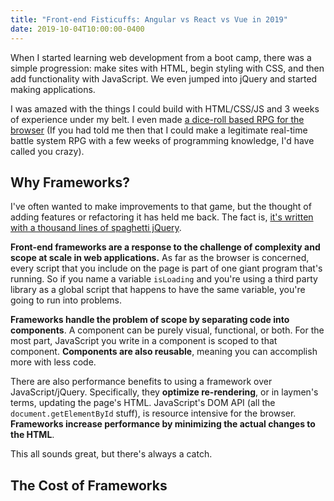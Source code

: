 ```yaml
---
title: "Front-end Fisticuffs: Angular vs React vs Vue in 2019"
date: 2019-10-04T10:00:00-0400
---
```


When I started learning web development from a boot camp, there was a simple progression: make sites with HTML, begin styling with CSS, and then add functionality with JavaScript. We even jumped into jQuery and started making applications.

I was amazed with the things I could build with HTML/CSS/JS and 3 weeks of experience under my belt. I even made [a dice-roll based RPG for the browser](https://leewarrick.com/rpg) (If you had told me then that I could make a legitimate real-time battle system RPG with a few weeks of programming knowledge, I'd have called you crazy).

## Why Frameworks?

I've often wanted to make improvements to that game, but the thought of adding features or refactoring it has held me back. The fact is, [it's written with a thousand lines of spaghetti jQuery](https://github.com/mynar7/rpg/blob/master/assets/script.js).

**Front-end frameworks are a response to the challenge of complexity and scope at scale in web applications.** As far as the browser is concerned, every script that you include on the page is part of one giant program that's running. So if you name a variable `isLoading` and you're using a third party library as a global script that happens to have the same variable, you're going to run into problems.

**Frameworks handle the problem of scope by separating code into components**. A component can be purely visual, functional, or both. For the most part, JavaScript you write in a component is scoped to that component. **Components are also reusable**, meaning you can accomplish more with less code.

There are also performance benefits to using a framework over JavaScript/jQuery. Specifically, they **optimize re-rendering**, or in laymen's terms, updating the page's HTML. JavaScript's DOM API (all the `document.getElementById` stuff), is resource intensive for the browser. **Frameworks increase performance by minimizing the actual changes to the HTML**.

This all sounds great, but there's always a catch.

## The Cost of Frameworks